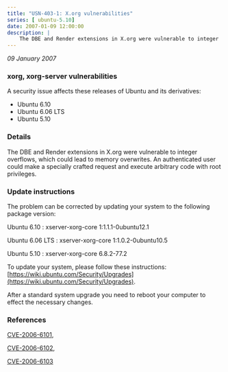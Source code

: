 ```yaml
---
title: "USN-403-1: X.org vulnerabilities"
series: [ ubuntu-5.10]
date: 2007-01-09 12:00:00
description: |
    The DBE and Render extensions in X.org were vulnerable to integer  overflows, which could lead to memory overwrites.  An authenticated user  could make a specially crafted request and execute arbitrary code with  root privileges.
--- 
```

 
 

*09 January 2007*

### xorg, xorg-server vulnerabilities

A security issue affects these releases of Ubuntu and its derivatives:

* Ubuntu 6.10
* Ubuntu 6.06 LTS
* Ubuntu 5.10

### Details

The DBE and Render extensions in X.org were vulnerable to integer overflows, which could lead to memory overwrites. An authenticated user could make a specially crafted request and execute arbitrary code with root privileges.

### Update instructions

The problem can be corrected by updating your system to the following package version:

Ubuntu 6.10
 : xserver-xorg-core <span>1:1.1.1-0ubuntu12.1</span>

Ubuntu 6.06 LTS
 : xserver-xorg-core <span>1:1.0.2-0ubuntu10.5</span>

Ubuntu 5.10
 : xserver-xorg-core <span>6.8.2-77.2</span>

To update your system, please follow these instructions: [https://wiki.ubuntu.com/Security/Upgrades](https://wiki.ubuntu.com/Security/Upgrades).

After a standard system upgrade you need to reboot your computer to effect the necessary changes.

### References

 
 [CVE-2006-6101](http://people.ubuntu.com/~ubuntu-security/cve/CVE-2006-6101), 

 [CVE-2006-6102](http://people.ubuntu.com/~ubuntu-security/cve/CVE-2006-6102), 

 [CVE-2006-6103](http://people.ubuntu.com/~ubuntu-security/cve/CVE-2006-6103)
 

